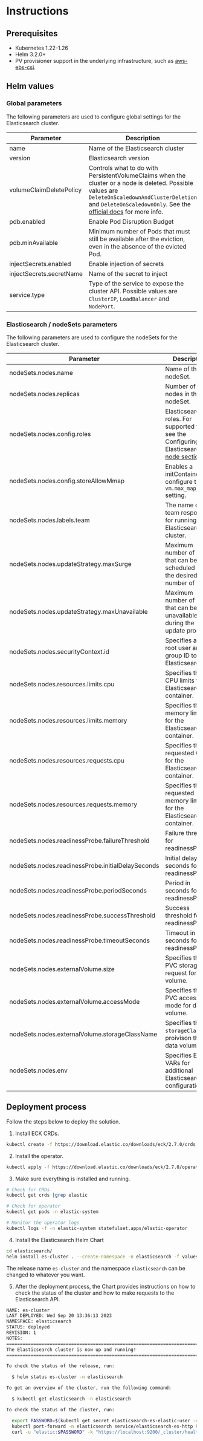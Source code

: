 # Instructions

## Prerequisites

- Kubernetes 1.22-1.26
- Helm 3.2.0+
- PV provisioner support in the underlying infrastructure, such as [aws-ebs-csi](https://github.com/kubernetes-sigs/aws-ebs-csi-driver).

## Helm values

### Global parameters

The following parameters are used to configure global settings for the Elasticsearch cluster.

| Parameter                | Description                                                                                                                                                                                                                                                                                                                                  | Default                                 |
|--------------------------|----------------------------------------------------------------------------------------------------------------------------------------------------------------------------------------------------------------------------------------------------------------------------------------------------------------------------------------------|-----------------------------------------|
| name                     | Name of the Elasticsearch cluster                                                                                                                                                                                                                                                                                                            | `""`                                    |
| version                  | Elasticsearch version                                                                                                                                                                                                                                                                                                                        | `"8.9.2"`                               |
| volumeClaimDeletePolicy  | Controls what to do with PersistentVolumeClaims when the cluster or a node is deleted. Possible values are `DeleteOnScaledownAndClusterDeletion` and `DeleteOnScaledownOnly`. See the [official docs](https://www.elastic.co/guide/en/cloud-on-k8s/2.7/k8s-volume-claim-templates.html#k8s_controlling_volume_claim_deletion) for more info. | `"DeleteOnScaledownAndClusterDeletion"` |
| pdb.enabled              | Enable Pod Disruption Budget                                                                                                                                                                                                                                                                                                                 | `true`                                  |
| pdb.minAvailable         | Minimum number of Pods that must still be available after the eviction, even in the absence of the evicted Pod.                                                                                                                                                                                                                              | `2`                                     |
| injectSecrets.enabled    | Enable injection of secrets                                                                                                                                                                                                                                                                                                                  | `false`                                 |
| injectSecrets.secretName | Name of the secret to inject                                                                                                                                                                                                                                                                                                                 | `[]`                                    |
| service.type             | Type of the service to expose the cluster API. Possible values are `ClusterIP`, `LoadBalancer` and `NodePort`.                                                                                                                                                                                                                               | `ClusterIP`                             |

### Elasticsearch / nodeSets parameters

The following parameters are used to configure the nodeSets for the Elasticsearch cluster.

| Parameter                                         | Description                                                                                                                                                                           | Default           |
|---------------------------------------------------|---------------------------------------------------------------------------------------------------------------------------------------------------------------------------------------|-------------------|
| nodeSets.nodes.name                               | Name of the nodeSet.                                                                                                                                                                  | `""`              |
| nodeSets.nodes.replicas                           | Number of nodes in the nodeSet.                                                                                                                                                       | `3`               |
| nodeSets.nodes.config.roles                       | Elasticsearch roles. For supported values see the Configuring Elasticsearch [node section](https://www.elastic.co/guide/en/elasticsearch/reference/8.9/modules-node.html#node-roles). | `[]`              |
| nodeSets.nodes.config.storeAllowMmap              | Enables a initContainer to configure the `vm.max_map_count` setting.                                                                                                                  | `true`            |
| nodeSets.nodes.labels.team                        | The name of the team responsible for running the Elasticsearch cluster.                                                                                                               | `"undefined"`     |
| nodeSets.nodes.updateStrategy.maxSurge            | Maximum number of Pods that can be scheduled above the desired number of Pods.                                                                                                        | `3`               |
| nodeSets.nodes.updateStrategy.maxUnavailable      | Maximum number of Pods that can be unavailable during the update process.                                                                                                             | `1`               |
| nodeSets.nodes.securityContext.id                 | Specifies a non-root user and group ID to run Elasticsearch.                                                                                                                          | `2000`            |
| nodeSets.nodes.resources.limits.cpu               | Specifies the CPU limits for the Elasticsearch container.                                                                                                                             | `"1000m"`         |
| nodeSets.nodes.resources.limits.memory            | Specifies the memory limits for the Elasticsearch container.                                                                                                                          | `"4Gi"`           |
| nodeSets.nodes.resources.requests.cpu             | Specifies the requested CPU for the Elasticsearch container.                                                                                                                          | `"100m"`          |
| nodeSets.nodes.resources.requests.memory          | Specifies the requested memory limits for the Elasticsearch container.                                                                                                                | `"4Gi"`           |
| nodeSets.nodes.readinessProbe.failureThreshold    | Failure threshold for readinessProbe.                                                                                                                                                 | `3`               |
| nodeSets.nodes.readinessProbe.initialDelaySeconds | Initial delay in seconds for readinessProbe.                                                                                                                                          | `60`              |
| nodeSets.nodes.readinessProbe.periodSeconds       | Period in seconds for readinessProbe.                                                                                                                                                 | `10`              |
| nodeSets.nodes.readinessProbe.successThreshold    | Success threshold for readinessProbe.                                                                                                                                                 | `5`               |
| nodeSets.nodes.readinessProbe.timeoutSeconds      | Timeout in seconds for readinessProbe.                                                                                                                                                | `12`              |
| nodeSets.nodes.externalVolume.size                | Specifies the PVC storage request for data volume.                                                                                                                                    | `"2Gi"`           |
| nodeSets.nodes.externalVolume.accessMode          | Specifies the PVC access mode for data volume.                                                                                                                                        | `"ReadWriteOnce"` |
| nodeSets.nodes.externalVolume.storageClassName    | Specifies the `storageClass` to proivison the data volume.                                                                                                                            | `"gp2"`           |
| nodeSets.nodes.env                                | Specifies ENV VARs for additional Elasticsearch configuration.                                                                                                                        | `[]`              |

## Deployment process

Follow the steps below to deploy the solution.

1. Install ECK CRDs.

```bash
kubectl create -f https://download.elastic.co/downloads/eck/2.7.0/crds.yaml
```

2. Install the operator.

```bash
kubectl apply -f https://download.elastic.co/downloads/eck/2.7.0/operator.yaml
```

3. Make sure everything is installed and running.

```bash 
# Check for CRDs
kubectl get crds |grep elastic

# Check for operator
kubectl get pods -n elastic-system

# Monitor the operator logs
kubectl logs -f -n elastic-system statefulset.apps/elastic-operator
```

4. Install the Elasticsearch Helm Chart

```bash
cd elasticsearch/
helm install es-cluster . --create-namespace -n elasticsearch -f values.yaml
```

The release name `es-cluster` and the namespace `elasticsearch` can be changed to whatever you want.

5. After the deployment process, the Chart provides instructions on how to check the status of the cluster and how to make requests to the Elasticsearch API.

```bash
NAME: es-cluster
LAST DEPLOYED: Wed Sep 20 13:36:13 2023
NAMESPACE: elasticsearch
STATUS: deployed
REVISION: 1
NOTES:
=======================================================================
The Elasticsearch cluster is now up and running!
=======================================================================

To check the status of the release, run:

  $ helm status es-cluster -n elasticsearch

To get an overview of the cluster, run the following command:

  $ kubectl get elasticsearch -n elasticsearch

To check the status of the cluster, run:

  export PASSWORD=$(kubectl get secret elasticsearch-es-elastic-user -n elasticsearch -o jsonpath="{.data.elastic}" | base64 -d)
  kubectl port-forward -n elasticsearch service/elasticsearch-es-http 9200
  curl -u "elastic:$PASSWORD" -k "https://localhost:9200/_cluster/health?pretty"
```

